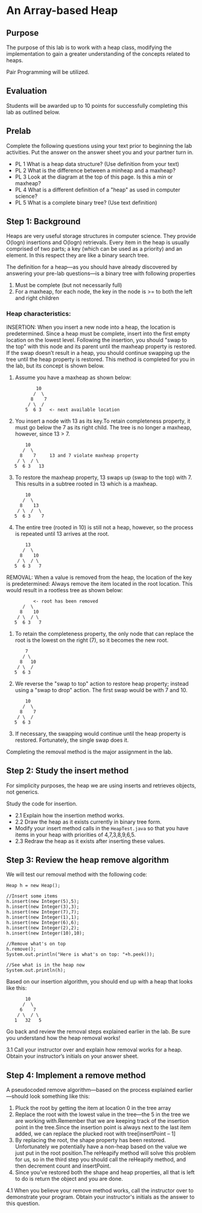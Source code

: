 # An Array-based Heap
## Purpose
The purpose of this lab is to work with a heap class, modifying the
implementation to gain a greater understanding of the concepts related to heaps.

Pair Programming will be utilized.

## Evaluation
Students will be awarded up to 10 points for successfully completing this lab
as outlined below.

## Prelab
Complete the following questions using your text prior to beginning the lab
activities. Put the answer on the answer sheet you and your partner turn in.

* PL 1 What is a heap data structure? (Use definition from your text)
* PL 2 What is the difference between a minheap and a maxheap?
* PL 3 Look at the diagram at the top of this page.  Is this a min or maxheap?
* PL 4 What is a different definition of a "heap" as used in computer science?
* PL 5 What is a complete binary tree? (Use text definition)

## Step 1: Background
Heaps are very useful storage structures in computer science. They provide
O(logn) insertions and O(logn) retrievals. Every item in the heap is usually
comprised of two parts; a key (which can be used as a priority) and an element.
In this respect they are like a binary search tree.

The definition for a heap—as you should have already discovered by answering
your pre-lab questions—is a binary tree with following properties

1. Must be complete (but not necessarily full)
1. For a maxheap, for each node, the key in the node is >= to both the left and
   right children

### Heap characteristics:
INSERTION: When you insert a new node into a heap, the location is predetermined.
Since a heap must be complete, insert into the first empty location on the
lowest level. Following the insertion, you should "swap to the top" with this
node and its parent until the maxheap property is restored. If the swap doesn’t
result in a heap, you should continue swapping up the tree until the heap
property is restored. This method is completed for you in the lab, but its
concept is shown below.

1. Assume you have a maxheap as shown below:
```
           10
          /  \
         8    7
        / \  /
       5  6 3   <- next available location
```
2. You insert a node with 13 as its key.To retain completeness property, it must
   go below the 7 as its right child. The tree is no longer a maxheap, however,
   since 13 > 7.
```
       10
      /  \
     8    7     13 and 7 violate maxheap property
    / \  / \
   5  6 3   13
```
3. To restore the maxheap property, 13 swaps up (swap to the top) with 7.  This
   results in a subtree rooted in 13 which is a maxheap.
```
       10
      /  \
     8    13
    / \  /  \
   5  6 3    7
```
4. The entire tree (rooted in 10) is still not a heap, however, so the process
   is repeated until 13 arrives at the root.
```
       13
      /  \
     8    10
    / \  / \
   5  6 3   7
```

REMOVAL: When a value is removed from the heap, the location of the key is
predetermined: Always remove the item located in the root location. This would
result in a rootless tree as shown below:
```
          <- root has been removed
      /  \
     8    10
    / \  / \
   5  6 3   7
```
1. To retain the completeness property, the only node that can replace the root
   is the lowest on the right (7), so it becomes the new root.
```
       7
      / \
     8   10
    / \  /
   5  6 3
```
2. We reverse the "swap to top" action to restore heap property; instead using
   a "swap to drop" action. The first swap would be with 7 and 10.
```
       10
      /  \
     8    7
    / \  /
   5  6 3
```
3. If necessary, the swapping would continue until the heap property is restored.
   Fortunately, the single swap does it.

Completing the removal method is the major assignment in the lab.


## Step 2: Study the insert method
For simplicity purposes, the heap we are using inserts and retrieves objects,
not generics.

Study the code for insertion.
* 2.1 Explain how the insertion method works.
* 2.2 Draw the heap as it exists currently in binary tree form.
* Modify your insert method calls in the ```HeapTest.java``` so that you have
  items in your heap with priorities of 4,7,3,8,9,6,5.
* 2.3 Redraw the heap as it exists after inserting these values.

## Step 3: Review the heap remove algorithm
We will test our removal method with the following code:

```
Heap h = new Heap();

//Insert some items
h.insert(new Integer(5),5);
h.insert(new Integer(3),3);
h.insert(new Integer(7),7);
h.insert(new Integer(1),1);
h.insert(new Integer(6),6);
h.insert(new Integer(2),2);
h.insert(new Integer(10),10);

//Remove what's on top
h.remove();
System.out.println("Here is what's on top: "+h.peek());

//See what is in the heap now
System.out.println(h);
```

Based on our insertion algorithm, you should end up with a heap that looks like
this:
```
       10
      /  \
     6    7
    / \  / \
   1   32   5
```
Go back and review the removal steps explained earlier in the lab. Be sure you
understand how the heap removal works!

3.1 Call your instructor over and explain how removal works for a heap.
Obtain your instructor’s initials on your answer sheet.


## Step 4:	Implement a remove method
A pseudocoded remove algorithm—based on the process explained earlier—should
look something like this:
1. Pluck the root by getting the item at location 0 in the tree array
1. Replace the root with the lowest value in the tree—the 5 in the tree we are
   working with.Remember that we are keeping track of the insertion point in the
   tree.Since the insertion point is always next to the last item added, we can
   replace the plucked root with tree[insertPoint – 1]
1. By replacing the root, the shape property has been restored. Unfortunately
   we potentially have a non-heap based on the value we just put in the root
   position.The reHeapify method will solve this problem for us, so in the third
   step you should call the reHeapify method, and then decrement count and
   insertPoint.
1. Since you’ve restored both the shape and heap properties, all that is left to
   do is return the object and you are done.

4.1	When you believe your remove method works, call the instructor over to
demonstrate your program. Obtain your instructor's initials as the answer to
this question.

